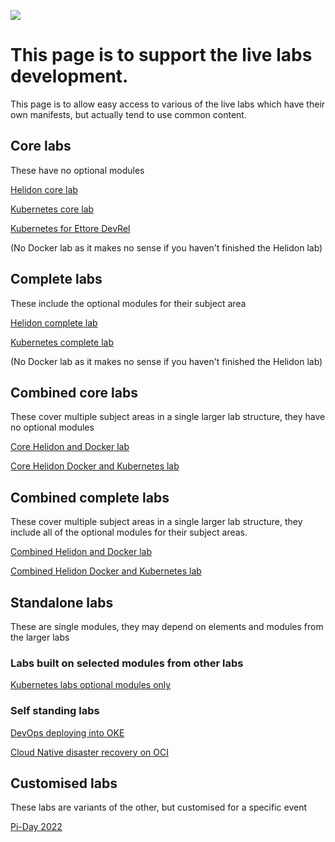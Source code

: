 ![](../../../common/images/customer.logo2.png)

# This page is to support the live labs development.
This page is to allow easy access to various of the live labs which have their own manifests, but actually tend to use common content.

## Core labs
These have no optional modules

[Helidon core lab](https://oracle.github.io/cloudtestdrive/AppDev/cloud-native/livelabs/individual/helidon/helidon-core/index.html?lab=labs-introduction)

[Kubernetes core lab](https://oracle.github.io/cloudtestdrive/AppDev/cloud-native/livelabs/individual/kubernetes/kubernetes-core/index.html?lab=labs-introduction)


[Kubernetes for Ettore DevRel](https://oracle.github.io/cloudtestdrive/AppDev/cloud-native/livelabs/DevRelOKE/index.html?lab=labs-introduction)

(No Docker lab as it makes no sense if you haven't finished the Helidon lab)

## Complete labs
These include the optional modules for their subject area

[Helidon complete lab](https://oracle.github.io/cloudtestdrive/AppDev/cloud-native/livelabs/individual/helidon/helidon-complete/index.html?lab=labs-introduction)

[Kubernetes complete lab](https://oracle.github.io/cloudtestdrive/AppDev/cloud-native/livelabs/individual/kubernetes/kubernetes-complete/index.html?lab=labs-introduction)

(No Docker lab as it makes no sense if you haven't finished the Helidon lab)

## Combined core labs
These cover multiple subject areas in a single larger lab structure, they have no optional modules

[Core Helidon and Docker lab](https://oracle.github.io/cloudtestdrive/AppDev/cloud-native/livelabs/combined/helidon-docker-core/index.html?lab=labs-introduction)

[Core Helidon Docker and Kubernetes lab](https://oracle.github.io/cloudtestdrive/AppDev/cloud-native/livelabs/combined/helidon-docker-kubernetes-core/index.html?lab=labs-introduction)

## Combined complete labs
These cover multiple subject areas in a single larger lab structure, they include all of the optional modules for their subject areas.

[Combined Helidon and Docker lab](https://oracle.github.io/cloudtestdrive/AppDev/cloud-native/livelabs/combined/helidon-docker-complete/index.html?lab=labs-introduction)

[Combined Helidon Docker and Kubernetes lab](https://oracle.github.io/cloudtestdrive/AppDev/cloud-native/livelabs/combined/helidon-docker-kubernetes-complete/index.html?lab=labs-introduction)


## Standalone labs
These are single modules, they may depend on elements and modules from the larger labs

### Labs built on selected modules from other labs

[Kubernetes labs optional modules only](https://oracle.github.io/cloudtestdrive/AppDev/cloud-native/livelabs/optional-modules-based/kubernetes-monitoring-logs-linkerd/index.html)

### Self standing labs

[DevOps deploying into OKE](https://oracle.github.io/cloudtestdrive/AppDev/cloud-native/livelabs/standalone/devops-into-oke/index.html?lab=labs-introduction)

[Cloud Native disaster recovery on OCI](https://oracle.github.io/cloudtestdrive/AppDev/cloud-native/livelabs/standalone/dr/index.html?lab=labs-introduction)

## Customised labs

These labs are variants of the other, but customised for a specific event

[Pi-Day 2022](https://oracle.github.io/cloudtestdrive/AppDev/cloud-native/livelabs/special-events/pi-day-2022/index.html?lab=labs-introduction)